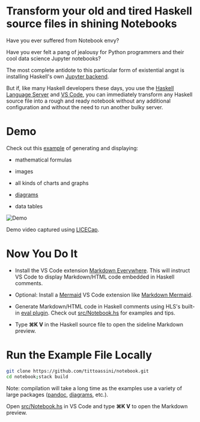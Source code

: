 # Transform your old and tired Haskell source files in shining Notebooks

Have you ever suffered from Notebook envy?
    
Have you ever felt a pang of jealousy for Python programmers and their cool data science Jupyter notebooks?

The most complete antidote to this particular form of existential angst is installing Haskell's own [Jupyter backend](https://hackage.haskell.org/package/ihaskell).

But if, like many Haskell developers these days, you use the [Haskell Language Server](https://github.com/haskell/haskell-language-server) and [VS Code](https://code.visualstudio.com/), you can immediately transform any Haskell source file into a rough and ready notebook without any additional configuration and without the need to run another bulky server.

# Demo

Check out this [example](src/Notebook.hs) of generating and displaying:

* mathematical formulas

* images

* all kinds of charts and graphs

* [diagrams](https://hackage.haskell.org/package/diagrams)

* data tables


![Demo](notebook.gif)


Demo video captured using [LICECap](https://www.cockos.com/licecap/).

# Now You Do It

* Install the VS Code extension [Markdown Everywhere](https://marketplace.visualstudio.com/items?itemName=zhaouv.vscode-markdown-everywhere). This will instruct VS Code to display Markdown/HTML code embedded in Haskell comments.

* Optional: Install a [Mermaid](https://mermaid-js.github.io/mermaid) VS Code extension like [Markdown Mermaid](https://marketplace.visualstudio.com/items?itemName=bierner.markdown-mermaid).

* Generate Markdown/HTML code in Haskell comments using HLS's built-in [eval plugin](https://github.com/haskell/haskell-language-server/blob/master/plugins/hls-eval-plugin/README.md). Check out [src/Notebook.hs](src/Notebook.hs) for examples and tips.

* Type **⌘K V** in the Haskell source file to open the sideline Markdown preview. 

# Run the Example File Locally

```bash
git clone https://github.com/tittoassini/notebook.git
cd notebook;stack build
```

Note: compilation will take a long time as the examples use a variety of large packages ([pandoc](https://hackage.haskell.org/package/pandoc), [diagrams](https://hackage.haskell.org/package/diagrams), etc.).

Open [src/Notebook.hs](src/Notebook.hs) in VS Code and type **⌘K V** to open the Markdown preview.




